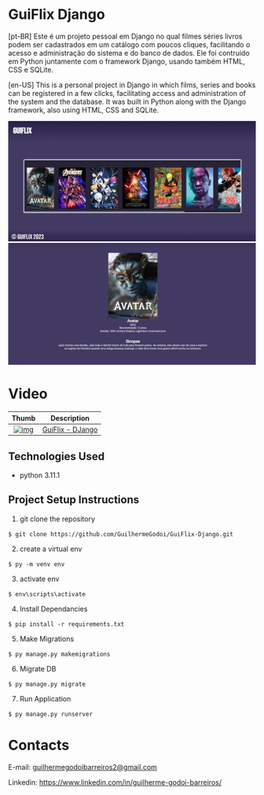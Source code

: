 
# GuiFlix Django

[pt-BR] 
Este é um projeto pessoal em Django no qual filmes séries livros podem ser cadastrados em um catálogo com poucos cliques, facilitando o acesso e administração do sistema e do banco de dados. Ele foi contruido em Python juntamente com o framework Django, usando também HTML, CSS e SQLite.

[en-US]
This is a personal project in Django in which films, series and books can be registered in a few clicks, facilitating access and administration of the system and the database. It was built in Python along with the Django framework, also using HTML, CSS and SQLite.

![img](Site.png)
![img](Sobre.png)

# Video
| Thumb | Description |
| :-: | --- |
| [![img](https://img.youtube.com/vi/Y982gZcIpsk/default.jpg)](https://youtu.be/Y982gZcIpsk) | [GuiFlix - DJango]()

## Technologies Used
- python 3.11.1

## Project Setup Instructions
1) git clone the repository 
```
$ git clone https://github.com/GuilhermeGodoi/GuiFlix-Django.git
```
2. create a virtual env
```
$ py -m venv env
```
3. activate env
```
$ env\scripts\activate
```
4. Install Dependancies
```
$ pip install -r requirements.txt
```
5. Make Migrations
```
$ py manage.py makemigrations
```
6. Migrate DB
```
$ py manage.py migrate
```
7. Run Application
```
$ py manage.py runserver
```

# Contacts
E-mail: guilhermegodoibarreiros2@gmail.com

Linkedin: https://www.linkedin.com/in/guilherme-godoi-barreiros/